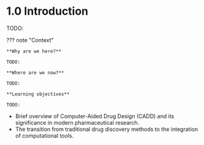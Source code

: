 # 1.0 Introduction

TODO:

??? note "Context"

    **Why are we here?**

    TODO:

    **Where are we now?**

    TODO:

    **Learning objectives**

    TODO:

- Brief overview of Computer-Aided Drug Design (CADD) and its significance in modern pharmaceutical research.
- The transition from traditional drug discovery methods to the integration of computational tools.

